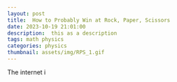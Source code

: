 ```yaml
---
layout: post
title:  How to Probably Win at Rock, Paper, Scissors 
date: 2023-10-19 21:01:00
description:  this as a description
tags: math physics
categories: physics
thumbnail: assets/img/RPS_1.gif
---
```

The internet i